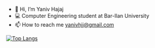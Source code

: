 - 👋 Hi, I’m Yaniv Hajaj
- 💻 Computer Engineering student at Bar-Ilan University 
- 📫 How to reach me yanivhjj@gmail.com

<!----
YanivHajaj/YanivHajaj is a ✨ special ✨ repository because its `README.md` (this file) appears on your GitHub profile.
You can click the Preview link to take a look at your changes.
--->

[![Top Langs](https://github-readme-stats.vercel.app/api/top-langs/?username=YanivHajaj)]([https://github.com/anuraghazra/github-readme-stats](https://github.com/YanivHajaj/YanivHajaj/edit/main/README.md))


